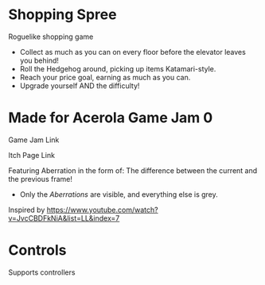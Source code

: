 # Shopping Spree
Roguelike shopping game

- Collect as much as you can on every floor before the elevator leaves you behind!
- Roll the Hedgehog around, picking up items Katamari-style.
- Reach your price goal, earning as much as you can.
- Upgrade yourself AND the difficulty!

# Made for Acerola Game Jam 0
Game Jam Link

Itch Page Link

Featuring Aberration in the form of: The difference between the current and the previous frame!
- Only the _Aberrations_ are visible, and everything else is grey.

Inspired by https://www.youtube.com/watch?v=JvcCBDFkNiA&list=LL&index=7 

# Controls
Supports controllers
